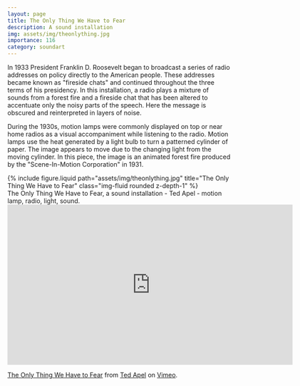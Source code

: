 ```yaml
---
layout: page
title: The Only Thing We Have to Fear
description: A sound installation 
img: assets/img/theonlything.jpg
importance: 116
category: soundart
---
```


In 1933 President Franklin D. Roosevelt began to broadcast a series of radio addresses on policy directly to the American people. These addresses became known as "fireside chats" and continued throughout the three terms of his presidency. In this installation, a radio plays a mixture of sounds from a forest fire and a fireside chat that has been altered to accentuate only the noisy parts of the speech. Here the message is obscured and reinterpreted in layers of noise.

During the 1930s, motion lamps were commonly displayed on top or near home radios as a visual accompaniment while listening to the radio. Motion lamps use the heat generated by a light bulb to turn a patterned cylinder of paper. The image appears to move due to the changing light from the moving cylinder. In this piece, the image is an animated forest fire produced by the "Scene-In-Motion Corporation" in 1931.


<div class="row">
    <div class="col-sm mt-3 mt-md-0">
        {% include figure.liquid path="assets/img/theonlything.jpg" title="The Only Thing We Have to Fear" class="img-fluid rounded z-depth-1" %}
    </div>
</div>
<div class="caption">
    The Only Thing We Have to Fear, a sound installation - Ted Apel - motion lamp, radio, light, sound.

</div>


<iframe src="https://player.vimeo.com/video/651700806?h=2b5a0ca52f" width="640" height="360" frameborder="0" allow="autoplay; fullscreen; picture-in-picture" allowfullscreen></iframe>
<p><a href="https://vimeo.com/651700806">The Only Thing We Have to Fear</a> from <a href="https://vimeo.com/vud">Ted Apel</a> on <a href="https://vimeo.com">Vimeo</a>.</p>
